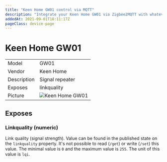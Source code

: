 ```yaml
---
title: "Keen Home GW01 control via MQTT"
description: "Integrate your Keen Home GW01 via Zigbee2MQTT with whatever smart home infrastructure you are using without the vendors bridge or gateway."
addedAt: 2021-09-01T18:11:17Z
pageClass: device-page
---
```


<!-- !!!! -->
<!-- ATTENTION: This file is auto-generated through docgen! -->
<!-- You can only edit the "## Notes"-Section till next h1 (#) or h2 heading (##). -->
<!-- Do NOT use h1 or h2 heading within "## Notes"-Section. -->
<!-- !!!! -->

# Keen Home GW01

|     |     |
|-----|-----|
| Model | GW01  |
| Vendor  | Keen Home  |
| Description | Signal repeater |
| Exposes | linkquality |
| Picture | ![Keen Home GW01](https://www.zigbee2mqtt.io/images/devices/GW01.jpg) |


<!-- Notes BEGIN: You can edit here. Add "## Notes" headline if not already present. -->



<!-- Notes END: Do not edit below this line -->


## Exposes

### Linkquality (numeric)
Link quality (signal strength).
Value can be found in the published state on the `linkquality` property.
It's not possible to read (`/get`) or write (`/set`) this value.
The minimal value is `0` and the maximum value is `255`.
The unit of this value is `lqi`.

